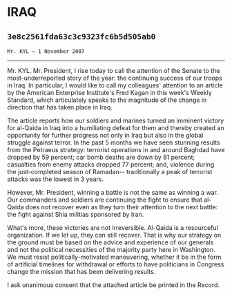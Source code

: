 # IRAQ
## `3e8c2561fda63c3c9323fc6b5d505ab0`
`Mr. KYL — 1 November 2007`

---


Mr. KYL. Mr. President, I rise today to call the attention of the 
Senate to the most-underreported story of the year: the continuing 
success of our troops in Iraq. In particular, I would like to call my 
colleagues' attention to an article by the American Enterprise 
Institute's Fred Kagan in this week's Weekly Standard, which 
articulately speaks to the magnitude of the change in direction that 
has taken place in Iraq.

The article reports how our soldiers and marines turned an imminent 
victory for al-Qaida in Iraq into a humiliating defeat for them and 
thereby created an opportunity for further progress not only in Iraq 
but also in the global struggle against terror. In the past 5 months we 
have seen stunning results from the Petraeus strategy: terrorist 
operations in and around Baghdad have dropped by 59 percent; car bomb 
deaths are down by 81 percent; casualties from enemy attacks dropped 77 
percent; and, violence during the just-completed season of Ramadan--
traditionally a peak of terrorist attacks was the lowest in 3 years.

However, Mr. President, winning a battle is not the same as winning a 
war. Our commanders and soldiers are continuing the fight to ensure 
that al-Qaida does not recover even as they turn their attention to the 
next battle: the fight against Shia militias sponsored by Iran.

What's more, these victories are not irreversible. Al-Qaida is a 
resourceful organization. If we let up, they can still recover. That is 
why our strategy on the ground must be based on the advice and 
experience of our generals and not the political necessities of the 
majority party here in Washington. We must resist politically-motivated 
maneuvering, whether it be in the form of artificial timelines for 
withdrawal or efforts to have politicians in Congress change the 
mission that has been delivering results.

I ask unanimous consent that the attached article be printed in the 
Record.